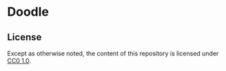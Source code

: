 # Doodle


## License

Except as otherwise noted, the content of this repository is licensed under [CC0 1.0](./LICENSE).

